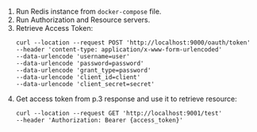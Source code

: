 1. Run Redis instance from ```docker-compose``` file.
2. Run Authorization and Resource servers.
3. Retrieve Access Token:
   ```
   curl --location --request POST 'http://localhost:9000/oauth/token' 
   --header 'content-type: application/x-www-form-urlencoded' 
   --data-urlencode 'username=user' 
   --data-urlencode 'password=password' 
   --data-urlencode 'grant_type=password' 
   --data-urlencode 'client_id=client' 
   --data-urlencode 'client_secret=secret'
   ```
4. Get access token from p.3 response and use it to retrieve resource:
   ```
   curl --location --request GET 'http://localhost:9001/test' 
   --header 'Authorization: Bearer {access_token}'
   ```